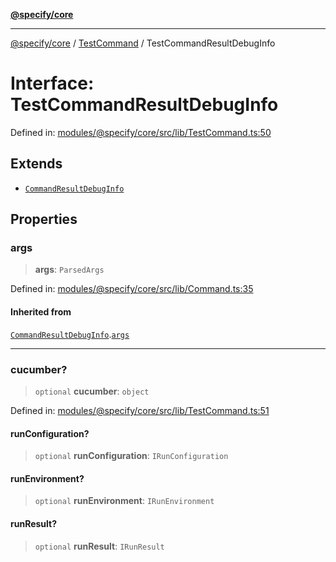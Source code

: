 [**@specify/core**](../../README.md)

***

[@specify/core](../../modules.md) / [TestCommand](../README.md) / TestCommandResultDebugInfo

# Interface: TestCommandResultDebugInfo

Defined in: [modules/@specify/core/src/lib/TestCommand.ts:50](https://github.com/specify-bdd/specify-core/blob/0a7f6fafd35930be20c578f6e33aa9f389b32224/modules/@specify/core/src/lib/TestCommand.ts#L50)

## Extends

- [`CommandResultDebugInfo`](../../Command/interfaces/CommandResultDebugInfo.md)

## Properties

### args

> **args**: `ParsedArgs`

Defined in: [modules/@specify/core/src/lib/Command.ts:35](https://github.com/specify-bdd/specify-core/blob/0a7f6fafd35930be20c578f6e33aa9f389b32224/modules/@specify/core/src/lib/Command.ts#L35)

#### Inherited from

[`CommandResultDebugInfo`](../../Command/interfaces/CommandResultDebugInfo.md).[`args`](../../Command/interfaces/CommandResultDebugInfo.md#args)

***

### cucumber?

> `optional` **cucumber**: `object`

Defined in: [modules/@specify/core/src/lib/TestCommand.ts:51](https://github.com/specify-bdd/specify-core/blob/0a7f6fafd35930be20c578f6e33aa9f389b32224/modules/@specify/core/src/lib/TestCommand.ts#L51)

#### runConfiguration?

> `optional` **runConfiguration**: `IRunConfiguration`

#### runEnvironment?

> `optional` **runEnvironment**: `IRunEnvironment`

#### runResult?

> `optional` **runResult**: `IRunResult`

